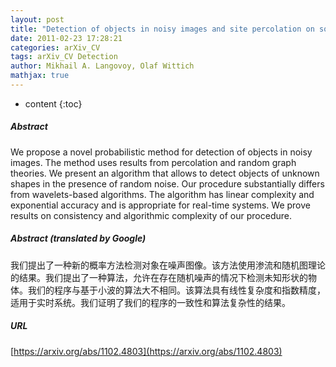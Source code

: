 ```yaml
---
layout: post
title: "Detection of objects in noisy images and site percolation on square lattices"
date: 2011-02-23 17:28:21
categories: arXiv_CV
tags: arXiv_CV Detection
author: Mikhail A. Langovoy, Olaf Wittich
mathjax: true
---
```


* content
{:toc}

##### Abstract
We propose a novel probabilistic method for detection of objects in noisy images. The method uses results from percolation and random graph theories. We present an algorithm that allows to detect objects of unknown shapes in the presence of random noise. Our procedure substantially differs from wavelets-based algorithms. The algorithm has linear complexity and exponential accuracy and is appropriate for real-time systems. We prove results on consistency and algorithmic complexity of our procedure.

##### Abstract (translated by Google)
我们提出了一种新的概率方法检测对象在噪声图像。该方法使用渗流和随机图理论的结果。我们提出了一种算法，允许在存在随机噪声的情况下检测未知形状的物体。我们的程序与基于小波的算法大不相同。该算法具有线性复杂度和指数精度，适用于实时系统。我们证明了我们的程序的一致性和算法复杂性的结果。

##### URL
[https://arxiv.org/abs/1102.4803](https://arxiv.org/abs/1102.4803)

